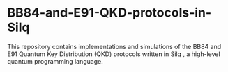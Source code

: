 # BB84-and-E91-QKD-protocols-in-Silq
This repository contains implementations and simulations of the BB84 and E91 Quantum Key Distribution (QKD) protocols written in Silq , a high-level quantum programming language. 
